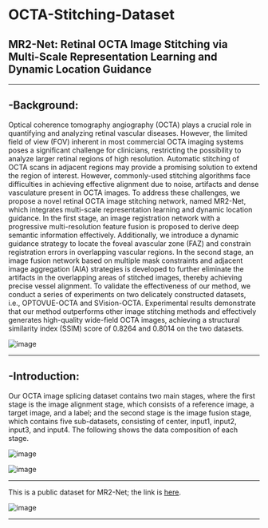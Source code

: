 # OCTA-Stitching-Dataset

## MR2-Net: Retinal OCTA Image Stitching via Multi-Scale Representation Learning and Dynamic Location Guidance
****

## -Background: 
Optical coherence tomography angiography (OCTA) plays a crucial role in quantifying and analyzing retinal vascular diseases. However, the limited field of view (FOV) inherent in most commercial OCTA imaging systems poses a significant challenge for clinicians, restricting the possibility to analyze larger retinal regions of high resolution. Automatic stitching of OCTA scans in adjacent regions may provide a promising solution to extend the region of interest. However, commonly-used stitching algorithms face difficulties in achieving effective alignment due to noise, artifacts and dense vasculature present in OCTA images. To address these challenges, we propose a novel retinal OCTA image stitching network, named MR2-Net, which integrates multi-scale representation learning and dynamic location guidance. In the first stage, an image registration network with a progressive multi-resolution feature fusion is proposed to derive deep semantic information effectively. Additionally, we introduce a dynamic guidance strategy to locate the foveal avascular zone (FAZ) and constrain registration errors in overlapping vascular regions. In the second stage, an image fusion network based on multiple mask constraints and adjacent image aggregation (AIA) strategies is developed to further eliminate the artifacts in the overlapping areas of stitched images, thereby achieving precise vessel alignment. To validate the effectiveness of our method, we conduct a series of experiments on two delicately constructed datasets, i.e., OPTOVUE-OCTA and SVision-OCTA. Experimental results demonstrate that our method outperforms other image stitching methods and effectively generates high-quality wide-field OCTA images, achieving a structural similarity index (SSIM) score of 0.8264 and 0.8014 on the two datasets.


![image](https://github.com/jiongzhang-john/OCTA-Stitching-Dataset/blob/main/label.png)
****

## -Introduction:
Our OCTA image splicing dataset contains two main stages, where the first stage is the image alignment stage, which consists of a reference image, a target image, and a label; and the second stage is the image fusion stage, which contains five sub-datasets, consisting of center, input1, input2, input3, and input4. The following shows the data composition of each stage.

![image](https://github.com/jiongzhang-john/OCTA-Stitching-Dataset/blob/main/Image%20Registration.png)

![image](https://github.com/jiongzhang-john/OCTA-Stitching-Dataset/blob/main/Image%20Fusion.png)



****

This is a public dataset for MR2-Net; the link is [here](https://zenodo.org/records/11281652). 

![image](https://github.com/jiongzhang-john/OCTA-Stitching-Dataset/blob/main/link.png)
****
